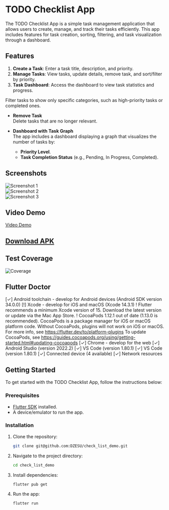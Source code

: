 
# TODO Checklist App

The TODO Checklist App is a simple task management application that allows users to create, manage, and track their tasks efficiently. This app includes features for task creation, sorting, filtering, and task visualization through a dashboard.

## Features


1. **Create a Task**: Enter a task title, description, and priority.  
2. **Manage Tasks**: View tasks, update details, remove task, and sort/filter by priority.  
3. **Task Dashboard**: Access the dashboard to view task statistics and progress.


  Filter tasks to show only specific categories, such as high-priority tasks or completed ones.

- **Remove Task**  
  Delete tasks that are no longer relevant.

- **Dashboard with Task Graph**  
  The app includes a dashboard displaying a graph that visualizes the number of tasks by:
    - **Priority Level**.
    - **Task Completion Status** (e.g., Pending, In Progress, Completed).

## Screenshots

![Screenshot 1](https://github.com/DZESU/check_list_demo/raw/main/assets/image/Screenshot_1.png?raw=true)  
![Screenshot 2](https://github.com/DZESU/check_list_demo/raw/main/assets/image/Screenshot_2.png?raw=true)  
![Screenshot 3](https://github.com/DZESU/check_list_demo/raw/main/assets/image/Screenshot_3.png?raw=true) 


## Video Demo

[Video Demo](https://github.com/DZESU/check_list_demo/raw/main/assets/video/record_demo.mp4?raw=true)  

## [Download APK](https://github.com/DZESU/check_list_demo/actions/runs/10935521863/artifacts/1951523687)


## Test Coverage
![Coverage](https://raw.githubusercontent.com/DZESU/check_list_demo/master/coverage_badge.svg?sanitize=true)


## Flutter Doctor

[✓] Android toolchain - develop for Android devices (Android SDK version 34.0.0)
[!] Xcode - develop for iOS and macOS (Xcode 14.3.1)
! Flutter recommends a minimum Xcode version of 15.
Download the latest version or update via the Mac App Store.
! CocoaPods 1.12.1 out of date (1.13.0 is recommended).
CocoaPods is a package manager for iOS or macOS platform code.
Without CocoaPods, plugins will not work on iOS or macOS.
For more info, see https://flutter.dev/to/platform-plugins
To update CocoaPods, see https://guides.cocoapods.org/using/getting-started.html#updating-cocoapods
[✓] Chrome - develop for the web
[✓] Android Studio (version 2022.2)
[✓] VS Code (version 1.80.1)
[✓] VS Code (version 1.80.1)
[✓] Connected device (4 available)
[✓] Network resources

## Getting Started

To get started with the TODO Checklist App, follow the instructions below:

### Prerequisites

- [Flutter SDK](https://flutter.dev/docs/get-started/install) installed.
- A device/emulator to run the app.

### Installation

1. Clone the repository:

    ```bash
    git clone git@github.com:DZESU/check_list_demo.git
    ```

2. Navigate to the project directory:

    ```bash
    cd check_list_demo
    ```

3. Install dependencies:

    ```bash
    flutter pub get
    ```

4. Run the app:

    ```bash
    flutter run
    ```
